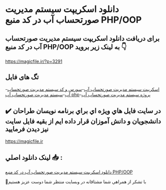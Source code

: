 # دانلود اسکریپت سیستم مدیریت صورتحساب آب در کد منبع PHP/OOP

## برای دریافت دانلود اسکریپت سیستم مدیریت صورتحساب آب در کد منبع PHP/OOP به لینک زیر بروید 👇

https://magicfile.ir/?p=3291

## تگ های فایل

-[اسکریپت سیستم مدیریت صورتحساب آب](https://magicfile.ir/product/%d8%a7%d8%b3%da%a9%d8%b1%db%8c%d9%be%d8%aa%d8%b3%db%8c%d8%b3%d8%aa%d9%85-%d9%85%d8%af%db%8c%d8%b1%db%8c%d8%aa-%d8%b5%d9%88%d8%b1%d8%aa%d8%ad%d8%b3%d8%a7%d8%a8-%d8%a2%d8%a8-%d8%af%d8%b1-%da%a9%d8%af-%d9%85%d9%86%d8%a8%d8%b9-php-oop/)-[سورس و کد سیستم مدیریت صورتحساب آب](https://magicfile.ir/product/%d8%a7%d8%b3%da%a9%d8%b1%db%8c%d9%be%d8%aa%d8%b3%db%8c%d8%b3%d8%aa%d9%85-%d9%85%d8%af%db%8c%d8%b1%db%8c%d8%aa-%d8%b5%d9%88%d8%b1%d8%aa%d8%ad%d8%b3%d8%a7%d8%a8-%d8%a2%d8%a8-%d8%af%d8%b1-%da%a9%d8%af-%d9%85%d9%86%d8%a8%d8%b9-php-oop/)-[سیستم مدیریت صورتحساب آب php](https://magicfile.ir/product/%d8%a7%d8%b3%da%a9%d8%b1%db%8c%d9%be%d8%aa%d8%b3%db%8c%d8%b3%d8%aa%d9%85-%d9%85%d8%af%db%8c%d8%b1%db%8c%d8%aa-%d8%b5%d9%88%d8%b1%d8%aa%d8%ad%d8%b3%d8%a7%d8%a8-%d8%a2%d8%a8-%d8%af%d8%b1-%da%a9%d8%af-%d9%85%d9%86%d8%a8%d8%b9-php-oop/)-[پروژه سیستم مدیریت صورتحساب آب](https://magicfile.ir/product/%d8%a7%d8%b3%da%a9%d8%b1%db%8c%d9%be%d8%aa%d8%b3%db%8c%d8%b3%d8%aa%d9%85-%d9%85%d8%af%db%8c%d8%b1%db%8c%d8%aa-%d8%b5%d9%88%d8%b1%d8%aa%d8%ad%d8%b3%d8%a7%d8%a8-%d8%a2%d8%a8-%d8%af%d8%b1-%da%a9%d8%af-%d9%85%d9%86%d8%a8%d8%b9-php-oop/)

## ✔️ در سايت فايل هاي ويژه اي براي برنامه نويسان طراحان دانشجويان و دانش آموزان قرار داده ايم از بقيه فايل سايت نيز ديدن فرماييد

https://magicfile.ir


## لينک دانلود اصلي 📥 :

[دانلود اسکریپت سیستم مدیریت صورتحساب آب در کد منبع PHP/OOP](https://magicfile.ir/product/%d8%a7%d8%b3%da%a9%d8%b1%db%8c%d9%be%d8%aa%d8%b3%db%8c%d8%b3%d8%aa%d9%85-%d9%85%d8%af%db%8c%d8%b1%db%8c%d8%aa-%d8%b5%d9%88%d8%b1%d8%aa%d8%ad%d8%b3%d8%a7%d8%a8-%d8%a2%d8%a8-%d8%af%d8%b1-%da%a9%d8%af-%d9%85%d9%86%d8%a8%d8%b9-php-oop/) 


🙏با تشکر از همراهي شما مشتاقانه در وبسایت منتظر شما دوست عزیز هستیم

